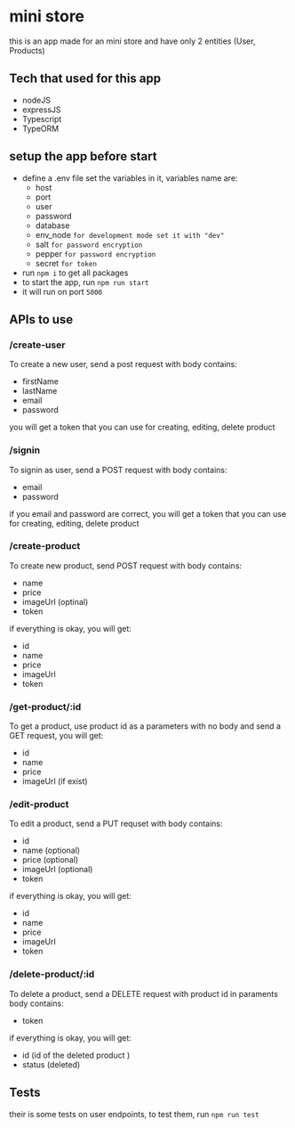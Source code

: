 # mini store

this is an app made for an mini store and have only 2 entities (User, Products)

## Tech that used for this app

- nodeJS
- expressJS
- Typescript
- TypeORM

## setup the app before start

- define a .env file set the variables in it, variables name are:
    * host
    * port
    * user
    * password
    * database
    * env_node `for development mode set it with "dev"`
    * salt `for password encryption`
    * pepper `for password encryption`
    * secret `for token`
- run `npm i` to get all packages
- to start the app, run `npm run start`
- it will run on port `5000`

## APIs to use

### /create-user

To create a new user, send a post request with body contains:
- firstName
- lastName
- email
- password

you will get a token that you can use for creating, editing, delete product

### /signin
To signin as user, send a POST request with body contains:
- email
- password

if you email and password are correct, you will get a token that you can use for creating, editing, delete product

### /create-product
To create new product, send POST request with body contains:
- name
- price
- imageUrl (optinal)
- token

if everything is okay, you will get:
- id
- name
- price
- imageUrl
- token

### /get-product/:id
To get a product, use product id as a parameters with no body and send a GET request, you will get:
- id
- name
- price
- imageUrl (if exist)

### /edit-product
To edit a product, send a PUT requset with body contains:
- id
- name (optional)
- price (optional)
- imageUrl (optional)
- token

if everything is okay, you will get:
- id
- name
- price
- imageUrl
- token

### /delete-product/:id
To delete a product, send a DELETE request with product id in paraments body contains:
- token

if everything is okay, you will get:
- id (id of the deleted product )
- status (deleted)

## Tests
their is some tests on user endpoints, to test them, run `npm run test`

